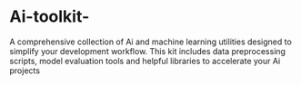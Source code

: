 # Ai-toolkit-
A comprehensive collection of Ai and machine learning utilities designed to simplify your development workflow. This kit includes data preprocessing scripts, model evaluation tools and helpful libraries to accelerate your Ai projects

